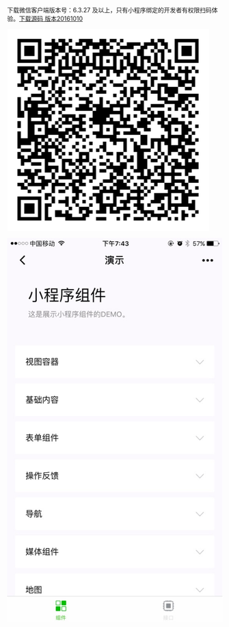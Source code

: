 下载微信客户端版本号：6.3.27 及以上，只有小程序绑定的开发者有权限扫码体验。[下载源码 版本20161010](/demo/demo.zip)

![](/image/ercode.jpg)

![](/image/demo.png)

